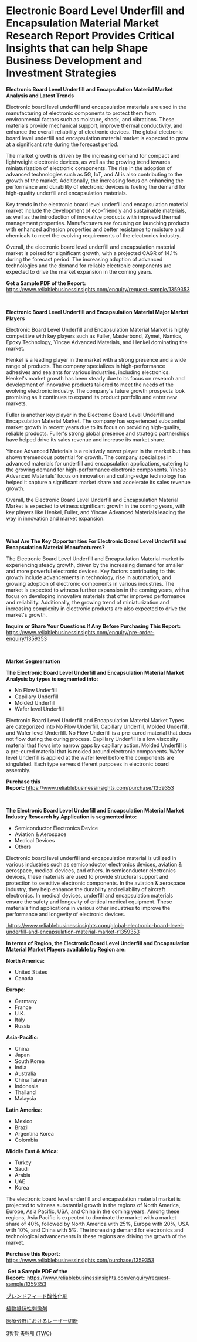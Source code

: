 <p><h1>Electronic Board Level Underfill and Encapsulation Material Market Research Report Provides Critical Insights that can help Shape Business Development and Investment Strategies</h1></p><p><strong>Electronic Board Level Underfill and Encapsulation Material Market Analysis and Latest Trends</strong></p>
<p><p>Electronic board level underfill and encapsulation materials are used in the manufacturing of electronic components to protect them from environmental factors such as moisture, shock, and vibrations. These materials provide mechanical support, improve thermal conductivity, and enhance the overall reliability of electronic devices. The global electronic board level underfill and encapsulation material market is expected to grow at a significant rate during the forecast period.</p><p>The market growth is driven by the increasing demand for compact and lightweight electronic devices, as well as the growing trend towards miniaturization of electronic components. The rise in the adoption of advanced technologies such as 5G, IoT, and AI is also contributing to the growth of the market. Additionally, the increasing focus on enhancing the performance and durability of electronic devices is fueling the demand for high-quality underfill and encapsulation materials.</p><p>Key trends in the electronic board level underfill and encapsulation material market include the development of eco-friendly and sustainable materials, as well as the introduction of innovative products with improved thermal management properties. Manufacturers are focusing on launching products with enhanced adhesion properties and better resistance to moisture and chemicals to meet the evolving requirements of the electronics industry.</p><p>Overall, the electronic board level underfill and encapsulation material market is poised for significant growth, with a projected CAGR of 14.1% during the forecast period. The increasing adoption of advanced technologies and the demand for reliable electronic components are expected to drive the market expansion in the coming years.</p></p>
<p><strong>Get a Sample PDF of the Report:&nbsp;</strong> <a href="https://www.reliablebusinessinsights.com/enquiry/request-sample/1359353">https://www.reliablebusinessinsights.com/enquiry/request-sample/1359353</a></p>
<p>&nbsp;</p>
<p><strong>Electronic Board Level Underfill and Encapsulation Material Major Market Players</strong></p>
<p><p>Electronic Board Level Underfill and Encapsulation Material Market is highly competitive with key players such as Fuller, Masterbond, Zymet, Namics, Epoxy Technology, Yincae Advanced Materials, and Henkel dominating the market. </p><p>Henkel is a leading player in the market with a strong presence and a wide range of products. The company specializes in high-performance adhesives and sealants for various industries, including electronics. Henkel's market growth has been steady due to its focus on research and development of innovative products tailored to meet the needs of the evolving electronic industry. The company's future growth prospects look promising as it continues to expand its product portfolio and enter new markets.</p><p>Fuller is another key player in the Electronic Board Level Underfill and Encapsulation Material Market. The company has experienced substantial market growth in recent years due to its focus on providing high-quality, reliable products. Fuller's strong global presence and strategic partnerships have helped drive its sales revenue and increase its market share.</p><p>Yincae Advanced Materials is a relatively newer player in the market but has shown tremendous potential for growth. The company specializes in advanced materials for underfill and encapsulation applications, catering to the growing demand for high-performance electronic components. Yincae Advanced Materials' focus on innovation and cutting-edge technology has helped it capture a significant market share and accelerate its sales revenue growth.</p><p>Overall, the Electronic Board Level Underfill and Encapsulation Material Market is expected to witness significant growth in the coming years, with key players like Henkel, Fuller, and Yincae Advanced Materials leading the way in innovation and market expansion.</p></p>
<p>&nbsp;</p>
<p><strong>What Are The Key Opportunities For Electronic Board Level Underfill and Encapsulation Material Manufacturers?</strong></p>
<p><p>The Electronic Board Level Underfill and Encapsulation Material market is experiencing steady growth, driven by the increasing demand for smaller and more powerful electronic devices. Key factors contributing to this growth include advancements in technology, rise in automation, and growing adoption of electronic components in various industries. The market is expected to witness further expansion in the coming years, with a focus on developing innovative materials that offer improved performance and reliability. Additionally, the growing trend of miniaturization and increasing complexity in electronic products are also expected to drive the market's growth.</p></p>
<p><strong>Inquire or Share Your Questions If Any Before Purchasing This Report:</strong> <a href="https://www.reliablebusinessinsights.com/enquiry/pre-order-enquiry/1359353">https://www.reliablebusinessinsights.com/enquiry/pre-order-enquiry/1359353</a></p>
<p>&nbsp;</p>
<p><strong>Market Segmentation</strong></p>
<p><strong>The Electronic Board Level Underfill and Encapsulation Material Market Analysis by types is segmented into:</strong></p>
<p><ul><li>No Flow Underfill</li><li>Capillary Underfill</li><li>Molded Underfill</li><li>Wafer level Underfill</li></ul></p>
<p><p>Electronic Board Level Underfill and Encapsulation Material Market Types are categorized into No Flow Underfill, Capillary Underfill, Molded Underfill, and Wafer level Underfill. No Flow Underfill is a pre-cured material that does not flow during the curing process. Capillary Underfill is a low viscosity material that flows into narrow gaps by capillary action. Molded Underfill is a pre-cured material that is molded around electronic components. Wafer level Underfill is applied at the wafer level before the components are singulated. Each type serves different purposes in electronic board assembly.</p></p>
<p><strong>Purchase this Report:&nbsp;</strong><a href="https://www.reliablebusinessinsights.com/purchase/1359353">https://www.reliablebusinessinsights.com/purchase/1359353</a></p>
<p>&nbsp;</p>
<p><strong>The Electronic Board Level Underfill and Encapsulation Material Market Industry Research by Application is segmented into:</strong></p>
<p><ul><li>Semiconductor Electronics Device</li><li>Aviation & Aerospace</li><li>Medical Devices</li><li>Others</li></ul></p>
<p><p>Electronic board level underfill and encapsulation material is utilized in various industries such as semiconductor electronics devices, aviation & aerospace, medical devices, and others. In semiconductor electronics devices, these materials are used to provide structural support and protection to sensitive electronic components. In the aviation & aerospace industry, they help enhance the durability and reliability of aircraft electronics. In medical devices, underfill and encapsulation materials ensure the safety and longevity of critical medical equipment. These materials find applications in various other industries to improve the performance and longevity of electronic devices.</p></p>
<p><a href="https://www.reliablebusinessinsights.com/global-electronic-board-level-underfill-and-encapsulation-material-market-r1359353">&nbsp;https://www.reliablebusinessinsights.com/global-electronic-board-level-underfill-and-encapsulation-material-market-r1359353</a></p>
<p><strong>In terms of Region, the Electronic Board Level Underfill and Encapsulation Material Market Players available by Region are:</strong></p>
<p>
    <p> <strong> North America: </strong>
        <ul>
            <li>United States</li>
            <li>Canada</li>
        </ul>
        </p> 
    <p> <strong> Europe: </strong>
        <ul>
            <li>Germany</li>
            <li>France</li>
            <li>U.K.</li>
            <li>Italy</li>
            <li>Russia</li>
        </ul>
        </p> 
    <p> <strong> Asia-Pacific: </strong>
        <ul>
            <li>China</li>
            <li>Japan</li>
            <li>South Korea</li>
            <li>India</li>
            <li>Australia</li>
            <li>China Taiwan</li>
            <li>Indonesia</li>
            <li>Thailand</li>
            <li>Malaysia</li>
        </ul>
        </p> 
    <p> <strong> Latin America: </strong>
        <ul>
            <li>Mexico</li>
            <li>Brazil</li>
            <li>Argentina Korea</li>
            <li>Colombia</li>
        </ul>
        </p> 
    <p> <strong> Middle East & Africa: </strong>
        <ul>
            <li>Turkey</li>
            <li>Saudi</li>
            <li>Arabia</li>
            <li>UAE</li>
            <li>Korea</li>
        </ul>
    </p>
    </p>
<p><p>The electronic board level underfill and encapsulation material market is projected to witness substantial growth in the regions of North America, Europe, Asia Pacific, USA, and China in the coming years. Among these regions, Asia Pacific is expected to dominate the market with a market share of 40%, followed by North America with 25%, Europe with 20%, USA with 10%, and China with 5%. The increasing demand for electronics and technological advancements in these regions are driving the growth of the market.</p></p>
<p><strong>Purchase this Report: </strong><a href="https://www.reliablebusinessinsights.com/purchase/1359353">https://www.reliablebusinessinsights.com/purchase/1359353</a></p>
<p>&nbsp;<strong>Get a Sample PDF of the Report:&nbsp;&nbsp;</strong><a href="https://www.reliablebusinessinsights.com/enquiry/request-sample/1359353">https://www.reliablebusinessinsights.com/enquiry/request-sample/1359353</a></p>
<p><strong></strong></p>
<p><p><a href="https://github.com/RaeJenkins1952/Market-Research-Report-List-1/blob/main/628173889169.md">ブレンドフィード酸性化剤</a></p><p><a href="https://github.com/TysonKub/Market-Research-Report-List-1/blob/main/873286089170.md">植物抵抗性刺激剤</a></p><p><a href="https://medium.com/@lorrainethompson10/%E5%8C%BB%E7%99%82%E9%83%A8%E9%96%80%E3%81%AB%E3%81%8A%E3%81%91%E3%82%8B%E3%83%AC%E3%83%BC%E3%82%B6%E3%83%BC%E3%82%AB%E3%83%83%E3%83%86%E3%82%A3%E3%83%B3%E3%82%B0%E3%81%AE%E5%B8%82%E5%A0%B4%E8%AA%BF%E6%9F%BB%E3%83%AC%E3%83%9D%E3%83%BC%E3%83%88-%E3%81%9D%E3%81%AE%E6%AD%B4%E5%8F%B2%E3%81%A82031%E5%B9%B4%E3%81%BE%E3%81%A7%E3%81%AE%E4%BA%88%E6%B8%AC-f70f6c59919d">医療分野におけるレーザー切断</a></p><p><a href="https://medium.com/@fredajerde/2024%EB%85%84%EB%B6%80%ED%84%B0-2031%EB%85%84%EA%B9%8C%EC%A7%80-%EC%98%88%EC%B8%A1%EB%90%9C-3-way-%EC%B4%89%EB%A7%A4%EC%A0%9C-twc-%EC%8B%9C%EC%9E%A5-%EB%8F%99%ED%96%A5-%EB%B0%8F-%EC%8B%9C%EC%9E%A5-%EB%B6%84%EC%84%9D-0a89882bbf27">3방향 촉매제 (TWC)</a></p></p>